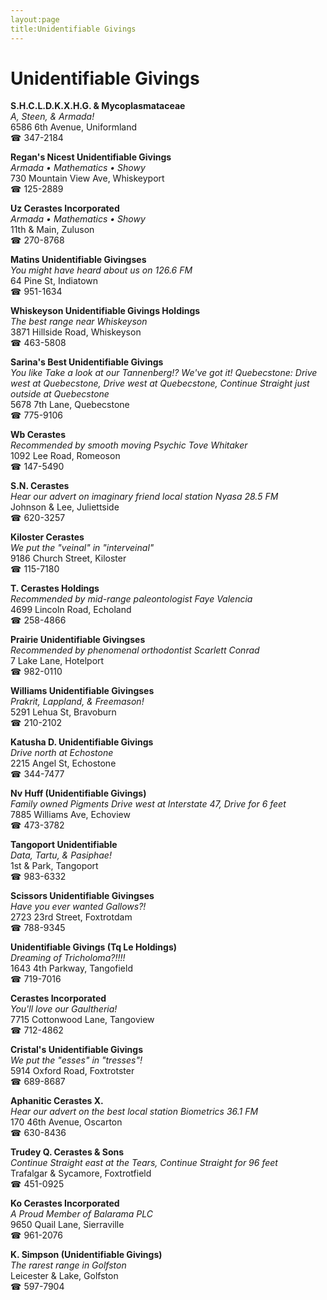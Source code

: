 ```yaml
---
layout:page
title:Unidentifiable Givings
---
```

# Unidentifiable Givings

**S.H.C.L.D.K.X.H.G. & Mycoplasmataceae**  
_A, Steen, & Armada!_  
6586 6th Avenue, Uniformland  
☎ 347-2184



**Regan's Nicest Unidentifiable Givings**  
_Armada • Mathematics • Showy_  
730 Mountain View Ave, Whiskeyport  
☎ 125-2889



**Uz Cerastes Incorporated**  
_Armada • Mathematics • Showy_  
11th & Main, Zuluson  
☎ 270-8768



**Matins Unidentifiable Givingses**  
_You might have heard about us on 126.6 FM_  
64 Pine St, Indiatown  
☎ 951-1634



**Whiskeyson Unidentifiable Givings Holdings**  
_The best range near Whiskeyson_  
3871 Hillside Road, Whiskeyson  
☎ 463-5808



**Sarina's Best Unidentifiable Givings**  
_You like Take a look at our Tannenberg!? We've got it! 
Quebecstone: Drive west at Quebecstone, Drive west at Quebecstone, Continue Straight just outside at Quebecstone_  
5678 7th Lane, Quebecstone  
☎ 775-9106



**Wb Cerastes**  
_Recommended by smooth moving Psychic Tove Whitaker_  
1092 Lee Road, Romeoson  
☎ 147-5490



**S.N. Cerastes**  
_Hear our advert on imaginary friend local station Nyasa 28.5 FM_  
Johnson & Lee, Juliettside  
☎ 620-3257



**Kiloster Cerastes**  
_We put the "veinal" in "interveinal"_  
9186 Church Street, Kiloster  
☎ 115-7180



**T. Cerastes Holdings**  
_Recommended by mid-range paleontologist Faye Valencia_  
4699 Lincoln Road, Echoland  
☎ 258-4866



**Prairie Unidentifiable Givingses**  
_Recommended by phenomenal orthodontist Scarlett Conrad_  
7 Lake Lane, Hotelport  
☎ 982-0110



**Williams Unidentifiable Givingses**  
_Prakrit, Lappland, & Freemason!_  
5291 Lehua St, Bravoburn  
☎ 210-2102



**Katusha D. Unidentifiable Givings**  
_Drive north at Echostone_  
2215 Angel St, Echostone  
☎ 344-7477



**Nv Huff (Unidentifiable Givings)**  
_Family owned Pigments 
Drive west at Interstate 47, Drive for 6 feet_  
7885 Williams Ave, Echoview  
☎ 473-3782



**Tangoport Unidentifiable**  
_Data, Tartu, & Pasiphae!_  
1st & Park, Tangoport  
☎ 983-6332



**Scissors Unidentifiable Givingses**  
_Have you ever wanted Gallows?!_  
2723 23rd Street, Foxtrotdam  
☎ 788-9345



**Unidentifiable Givings (Tq Le Holdings)**  
_Dreaming of Tricholoma?!!!!_  
1643 4th Parkway, Tangofield  
☎ 719-7016



**Cerastes Incorporated**  
_You'll love our Gaultheria!_  
7715 Cottonwood Lane, Tangoview  
☎ 712-4862



**Cristal's Unidentifiable Givings**  
_We put the "esses" in "tresses"!_  
5914 Oxford Road, Foxtrotster  
☎ 689-8687



**Aphanitic Cerastes X.**  
_Hear our advert on the best local station Biometrics 36.1 FM_  
170 46th Avenue, Oscarton  
☎ 630-8436



**Trudey Q. Cerastes & Sons**  
_Continue Straight east at the Tears, Continue Straight for 96 feet_  
Trafalgar & Sycamore, Foxtrotfield  
☎ 451-0925



**Ko Cerastes Incorporated**  
_A Proud Member of Balarama PLC_  
9650 Quail Lane, Sierraville  
☎ 961-2076



**K. Simpson (Unidentifiable Givings)**  
_The rarest range in Golfston_  
Leicester & Lake, Golfston  
☎ 597-7904



